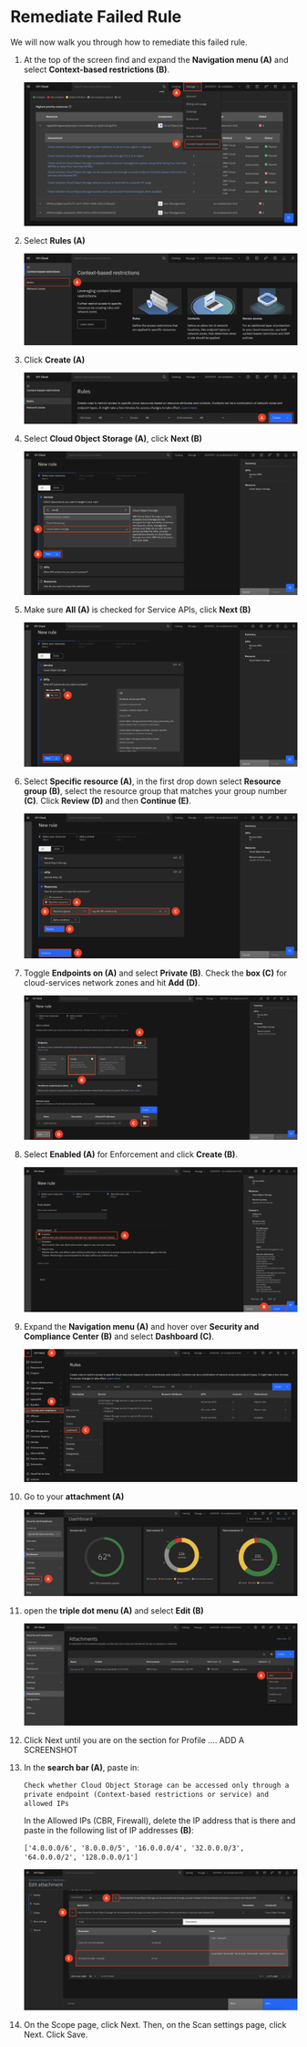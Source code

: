 # Remediate Failed Rule

We will now walk you through how to remediate this failed rule. 

1. At the top of the screen find and expand the **Navigation menu (A)** and select **Context-based restrictions (B)**.

     ![alt text](../images/2.3.1.png)   

2. Select **Rules (A)**

    ![alt text](../images/2.3.2.png)

3. Click **Create (A)**

    ![alt text](../images/2.3.3.png)

4. Select **Cloud Object Storage (A)**, click **Next (B)**

    ![alt text](../images/2.3.4.png)

5. Make sure **All (A)** is checked for Service APIs, click **Next (B)**

    ![alt text](../images/2.3.5.png)

6. Select **Specific resource (A)**, in the first drop down select **Resource group (B)**, select the resource group that matches your group number **(C)**. Click **Review (D)** and then **Continue (E)**. 

    ![alt text](../images/2.3.6.png)

7. Toggle **Endpoints on (A)** and select **Private (B)**. Check the **box (C)** for cloud-services network zones and hit **Add (D)**.

    ![alt text](../images/2.3.7.png)

8. Select **Enabled (A)** for Enforcement and click **Create (B)**. 

    ![alt text](../images/2.3.8.png)

9. Expand the **Navigation menu (A)** and hover over **Security and Compliance Center (B)** and select **Dashboard (C)**.

    ![alt text](../images/2.3.9.png)

10. Go to your **attachment (A)**

    ![alt text](../images/2.3.10.png)

11. open the **triple dot menu (A)** and select **Edit (B)**

    ![alt text](../images/2.3.11.png)

12. Click Next until you are on the section for Profile .... ADD A SCREENSHOT

13. In the **search bar (A)**, paste in:

        Check whether Cloud Object Storage can be accessed only through a private endpoint (Context-based restrictions or service) and allowed IPs

    In the Allowed IPs (CBR, Firewall), delete the IP address that is there and paste in the following list of IP addresses **(B)**:<br> 

        ['4.0.0.0/6', '8.0.0.0/5', '16.0.0.0/4', '32.0.0.0/3', '64.0.0.0/2', '128.0.0.0/1']
    
    ![alt text](../images/2.3.13.png)

14. On the Scope page, click Next. Then, on the Scan settings page, click Next. Click Save.
